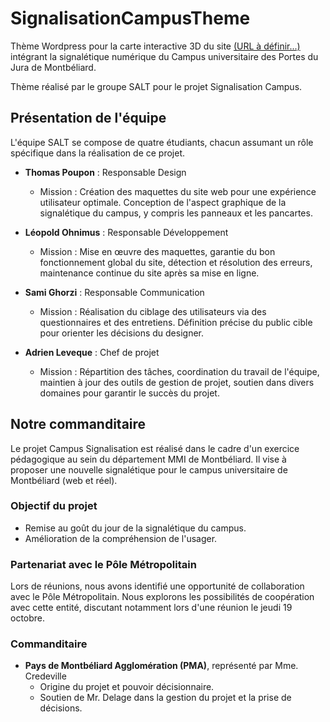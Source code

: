 # SignalisationCampusTheme

Thème Wordpress pour la carte interactive 3D du site [(URL à définir...)](https://github.com/OHNIMUS-Leopold/SignalisationCampusTheme) intégrant la signalétique numérique du Campus universitaire des Portes du Jura de Montbéliard.

Thème réalisé par le groupe SALT pour le projet Signalisation Campus.

## Présentation de l'équipe

L'équipe SALT se compose de quatre étudiants, chacun assumant un rôle spécifique dans la réalisation de ce projet.

- **Thomas Poupon** : Responsable Design
  - Mission : Création des maquettes du site web pour une expérience utilisateur optimale. Conception de l'aspect graphique de la signalétique du campus, y compris les panneaux et les pancartes.

- **Léopold Ohnimus** : Responsable Développement
  - Mission : Mise en œuvre des maquettes, garantie du bon fonctionnement global du site, détection et résolution des erreurs, maintenance continue du site après sa mise en ligne.

- **Sami Ghorzi** : Responsable Communication
  - Mission : Réalisation du ciblage des utilisateurs via des questionnaires et des entretiens. Définition précise du public cible pour orienter les décisions du designer.

- **Adrien Leveque** : Chef de projet
  - Mission : Répartition des tâches, coordination du travail de l'équipe, maintien à jour des outils de gestion de projet, soutien dans divers domaines pour garantir le succès du projet.

## Notre commanditaire

Le projet Campus Signalisation est réalisé dans le cadre d'un exercice pédagogique au sein du département MMI de Montbéliard. Il vise à proposer une nouvelle signalétique pour le campus universitaire de Montbéliard (web et réel).

### Objectif du projet

- Remise au goût du jour de la signalétique du campus.
- Amélioration de la compréhension de l'usager.

### Partenariat avec le Pôle Métropolitain

Lors de réunions, nous avons identifié une opportunité de collaboration avec le Pôle Métropolitain. Nous explorons les possibilités de coopération avec cette entité, discutant notamment lors d'une réunion le jeudi 19 octobre.

### Commanditaire

- **Pays de Montbéliard Agglomération (PMA)**, représenté par Mme. Credeville
  - Origine du projet et pouvoir décisionnaire.
  - Soutien de Mr. Delage dans la gestion du projet et la prise de décisions.
